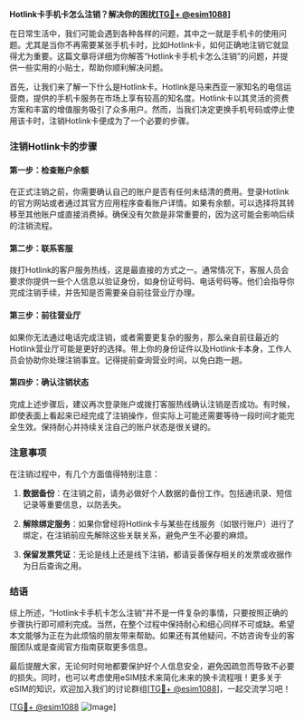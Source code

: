 **Hotlink卡手机卡怎么注销？解决你的困扰[[TG💪+ @esim1088](https://t.me/s/esim1088)]**

在日常生活中，我们可能会遇到各种各样的问题，其中之一就是手机卡的使用问题。尤其是当你不再需要某张手机卡时，比如Hotlink卡，如何正确地注销它就显得尤为重要。这篇文章将详细为你解答“Hotlink卡手机卡怎么注销”的问题，并提供一些实用的小贴士，帮助你顺利解决问题。

首先，让我们来了解一下什么是Hotlink卡。Hotlink是马来西亚一家知名的电信运营商，提供的手机卡服务在市场上享有较高的知名度。Hotlink卡以其灵活的资费方案和丰富的增值服务吸引了众多用户。然而，当我们决定更换手机号码或停止使用该卡时，注销Hotlink卡便成为了一个必要的步骤。

### 注销Hotlink卡的步骤

#### 第一步：检查账户余额
在正式注销之前，你需要确认自己的账户是否有任何未结清的费用。登录Hotlink的官方网站或者通过其官方应用程序查看账户详情。如果有余额，可以选择将其转移至其他账户或直接消费掉。确保没有欠款是非常重要的，因为这可能会影响后续的注销流程。

#### 第二步：联系客服
拨打Hotlink的客户服务热线，这是最直接的方式之一。通常情况下，客服人员会要求你提供一些个人信息以验证身份，如身份证号码、电话号码等。他们会指导你完成注销手续，并告知是否需要亲自前往营业厅办理。

#### 第三步：前往营业厅
如果你无法通过电话完成注销，或者需要更复杂的服务，那么亲自前往最近的Hotlink营业厅可能是更好的选择。带上你的身份证件以及Hotlink卡本身，工作人员会协助你处理注销事宜。记得提前查询营业时间，以免白跑一趟。

#### 第四步：确认注销状态
完成上述步骤后，建议再次登录账户或拨打客服热线确认注销是否成功。有时候，即使表面上看起来已经完成了注销操作，但实际上可能还需要等待一段时间才能完全生效。保持耐心并持续关注自己的账户状态是很关键的。

### 注意事项
在注销过程中，有几个方面值得特别注意：

1. **数据备份**：在注销之前，请务必做好个人数据的备份工作。包括通讯录、短信记录等重要信息，以防丢失。
   
2. **解除绑定服务**：如果你曾经将Hotlink卡与某些在线服务（如银行账户）进行了绑定，在注销前应先解除这些关联关系，避免产生不必要的麻烦。

3. **保留发票凭证**：无论是线上还是线下注销，都请妥善保存相关的发票或收据作为日后查询之用。

### 结语
综上所述，“Hotlink卡手机卡怎么注销”并不是一件复杂的事情，只要按照正确的步骤执行即可顺利完成。当然，在整个过程中保持耐心和细心同样不可或缺。希望本文能够为正在为此烦恼的朋友带来帮助。如果还有其他疑问，不妨咨询专业的客服团队或是查阅官方指南获取更多信息。

最后提醒大家，无论何时何地都要保护好个人信息安全，避免因疏忽而导致不必要的损失。同时，也可以考虑使用eSIM技术来简化未来的换卡流程哦！更多关于eSIM的知识，欢迎加入我们的讨论群组[[TG💪+ @esim1088](https://t.me/s/esim1088)]，一起交流学习吧！

[[TG💪+ @esim1088](https://t.me/s/esim1088) ![Image](https://i.postimg.cc/4NQfJmqS/Snipaste-2025-05-13-00-14-12.png)]